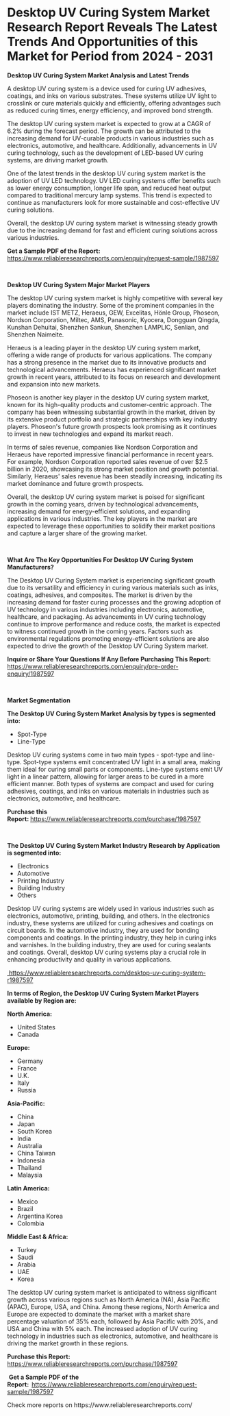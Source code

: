 <p><h1>Desktop UV Curing System Market Research Report Reveals The Latest Trends And Opportunities of this Market for Period from 2024 - 2031</h1></p><p><strong>Desktop UV Curing System Market Analysis and Latest Trends</strong></p>
<p><p>A desktop UV curing system is a device used for curing UV adhesives, coatings, and inks on various substrates. These systems utilize UV light to crosslink or cure materials quickly and efficiently, offering advantages such as reduced curing times, energy efficiency, and improved bond strength.</p><p>The desktop UV curing system market is expected to grow at a CAGR of 6.2% during the forecast period. The growth can be attributed to the increasing demand for UV-curable products in various industries such as electronics, automotive, and healthcare. Additionally, advancements in UV curing technology, such as the development of LED-based UV curing systems, are driving market growth.</p><p>One of the latest trends in the desktop UV curing system market is the adoption of UV LED technology. UV LED curing systems offer benefits such as lower energy consumption, longer life span, and reduced heat output compared to traditional mercury lamp systems. This trend is expected to continue as manufacturers look for more sustainable and cost-effective UV curing solutions.</p><p>Overall, the desktop UV curing system market is witnessing steady growth due to the increasing demand for fast and efficient curing solutions across various industries.</p></p>
<p><strong>Get a Sample PDF of the Report:&nbsp;</strong> <a href="https://www.reliableresearchreports.com/enquiry/request-sample/1987597">https://www.reliableresearchreports.com/enquiry/request-sample/1987597</a></p>
<p>&nbsp;</p>
<p><strong>Desktop UV Curing System Major Market Players</strong></p>
<p><p>The desktop UV curing system market is highly competitive with several key players dominating the industry. Some of the prominent companies in the market include IST METZ, Heraeus, GEW, Excelitas, Hönle Group, Phoseon, Nordson Corporation, Miltec, AMS, Panasonic, Kyocera, Dongguan Qingda, Kunshan Dehuitai, Shenzhen Sankun, Shenzhen LAMPLIC, Senlian, and Shenzhen Naimeite.</p><p>Heraeus is a leading player in the desktop UV curing system market, offering a wide range of products for various applications. The company has a strong presence in the market due to its innovative products and technological advancements. Heraeus has experienced significant market growth in recent years, attributed to its focus on research and development and expansion into new markets.</p><p>Phoseon is another key player in the desktop UV curing system market, known for its high-quality products and customer-centric approach. The company has been witnessing substantial growth in the market, driven by its extensive product portfolio and strategic partnerships with key industry players. Phoseon's future growth prospects look promising as it continues to invest in new technologies and expand its market reach.</p><p>In terms of sales revenue, companies like Nordson Corporation and Heraeus have reported impressive financial performance in recent years. For example, Nordson Corporation reported sales revenue of over $2.5 billion in 2020, showcasing its strong market position and growth potential. Similarly, Heraeus' sales revenue has been steadily increasing, indicating its market dominance and future growth prospects.</p><p>Overall, the desktop UV curing system market is poised for significant growth in the coming years, driven by technological advancements, increasing demand for energy-efficient solutions, and expanding applications in various industries. The key players in the market are expected to leverage these opportunities to solidify their market positions and capture a larger share of the growing market.</p></p>
<p>&nbsp;</p>
<p><strong>What Are The Key Opportunities For Desktop UV Curing System Manufacturers?</strong></p>
<p><p>The Desktop UV Curing System market is experiencing significant growth due to its versatility and efficiency in curing various materials such as inks, coatings, adhesives, and composites. The market is driven by the increasing demand for faster curing processes and the growing adoption of UV technology in various industries including electronics, automotive, healthcare, and packaging. As advancements in UV curing technology continue to improve performance and reduce costs, the market is expected to witness continued growth in the coming years. Factors such as environmental regulations promoting energy-efficient solutions are also expected to drive the growth of the Desktop UV Curing System market.</p></p>
<p><strong>Inquire or Share Your Questions If Any Before Purchasing This Report:</strong> <a href="https://www.reliableresearchreports.com/enquiry/pre-order-enquiry/1987597">https://www.reliableresearchreports.com/enquiry/pre-order-enquiry/1987597</a></p>
<p>&nbsp;</p>
<p><strong>Market Segmentation</strong></p>
<p><strong>The Desktop UV Curing System Market Analysis by types is segmented into:</strong></p>
<p><ul><li>Spot-Type</li><li>Line-Type</li></ul></p>
<p><p>Desktop UV curing systems come in two main types - spot-type and line-type. Spot-type systems emit concentrated UV light in a small area, making them ideal for curing small parts or components. Line-type systems emit UV light in a linear pattern, allowing for larger areas to be cured in a more efficient manner. Both types of systems are compact and used for curing adhesives, coatings, and inks on various materials in industries such as electronics, automotive, and healthcare.</p></p>
<p><strong>Purchase this Report:&nbsp;</strong><a href="https://www.reliableresearchreports.com/purchase/1987597">https://www.reliableresearchreports.com/purchase/1987597</a></p>
<p>&nbsp;</p>
<p><strong>The Desktop UV Curing System Market Industry Research by Application is segmented into:</strong></p>
<p><ul><li>Electronics</li><li>Automotive</li><li>Printing Industry</li><li>Building Industry</li><li>Others</li></ul></p>
<p><p>Desktop UV curing systems are widely used in various industries such as electronics, automotive, printing, building, and others. In the electronics industry, these systems are utilized for curing adhesives and coatings on circuit boards. In the automotive industry, they are used for bonding components and coatings. In the printing industry, they help in curing inks and varnishes. In the building industry, they are used for curing sealants and coatings. Overall, desktop UV curing systems play a crucial role in enhancing productivity and quality in various applications.</p></p>
<p><a href="https://www.reliableresearchreports.com/desktop-uv-curing-system-r1987597">&nbsp;https://www.reliableresearchreports.com/desktop-uv-curing-system-r1987597</a></p>
<p><strong>In terms of Region, the Desktop UV Curing System Market Players available by Region are:</strong></p>
<p>
    <p> <strong> North America: </strong>
        <ul>
            <li>United States</li>
            <li>Canada</li>
        </ul>
        </p> 
    <p> <strong> Europe: </strong>
        <ul>
            <li>Germany</li>
            <li>France</li>
            <li>U.K.</li>
            <li>Italy</li>
            <li>Russia</li>
        </ul>
        </p> 
    <p> <strong> Asia-Pacific: </strong>
        <ul>
            <li>China</li>
            <li>Japan</li>
            <li>South Korea</li>
            <li>India</li>
            <li>Australia</li>
            <li>China Taiwan</li>
            <li>Indonesia</li>
            <li>Thailand</li>
            <li>Malaysia</li>
        </ul>
        </p> 
    <p> <strong> Latin America: </strong>
        <ul>
            <li>Mexico</li>
            <li>Brazil</li>
            <li>Argentina Korea</li>
            <li>Colombia</li>
        </ul>
        </p> 
    <p> <strong> Middle East & Africa: </strong>
        <ul>
            <li>Turkey</li>
            <li>Saudi</li>
            <li>Arabia</li>
            <li>UAE</li>
            <li>Korea</li>
        </ul>
    </p>
    </p>
<p><p>The desktop UV curing system market is anticipated to witness significant growth across various regions such as North America (NA), Asia Pacific (APAC), Europe, USA, and China. Among these regions, North America and Europe are expected to dominate the market with a market share percentage valuation of 35% each, followed by Asia Pacific with 20%, and USA and China with 5% each. The increased adoption of UV curing technology in industries such as electronics, automotive, and healthcare is driving the market growth in these regions.</p></p>
<p><strong>Purchase this Report: </strong><a href="https://www.reliableresearchreports.com/purchase/1987597">https://www.reliableresearchreports.com/purchase/1987597</a></p>
<p>&nbsp;<strong>Get a Sample PDF of the Report:&nbsp;&nbsp;</strong><a href="https://www.reliableresearchreports.com/enquiry/request-sample/1987597">https://www.reliableresearchreports.com/enquiry/request-sample/1987597</a></p>
<p><strong></strong></p>
<p>Check more reports on https://www.reliableresearchreports.com/</p>